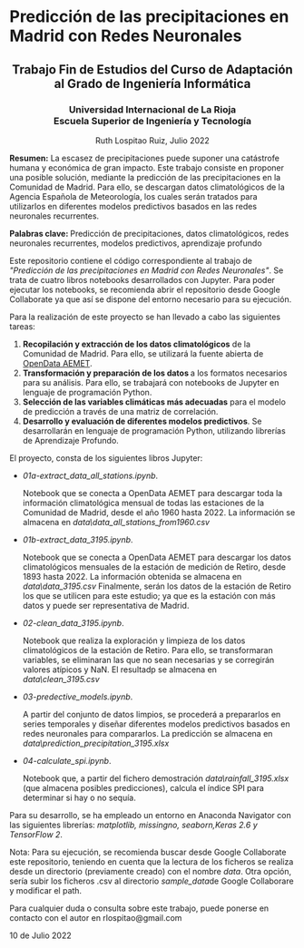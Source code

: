 <h1> Predicción de las precipitaciones en Madrid con Redes Neuronales </h1>
<h2 align="center"> Trabajo Fin de Estudios del Curso de Adaptación al Grado de Ingeniería Informática</h2>


<h3 align="center">  Universidad Internacional de La Rioja <br> Escuela Superior de Ingeniería y Tecnología </h3>
<p align="center"> Ruth Lospitao Ruiz, Julio 2022


<p><b>Resumen:</b> La escasez de precipitaciones puede suponer una catástrofe humana y económica de gran impacto. Este trabajo consiste en proponer una posible solución, mediante la predicción de las precipitaciones en la Comunidad de Madrid. Para ello, se descargan datos climatológicos de la Agencia Española de Meteorología, los cuales serán tratados para utilizarlos en diferentes modelos predictivos basados en las redes neuronales recurrentes.

<p><b>Palabras clave: </b>Predicción de precipitaciones, datos climatológicos, redes neuronales recurrentes, modelos predictivos, aprendizaje profundo
<p>
<p>
Este repositorio contiene el código correspondiente al trabajo de <i>"Predicción de las precipitaciones en Madrid con Redes Neuronales"</i>. Se trata de cuatro libros notebooks desarrollados con Jupyter. Para poder ejecutar los notebooks, se recomienda abrir el repositorio desde Google Collaborate ya que así se dispone del entorno necesario para su ejecución.
<p>Para la realización de este proyecto se han llevado a cabo las siguientes tareas:
<ol>
  <li><b> Recopilación y extracción de los datos climatológicos</b> de la Comunidad de Madrid. Para ello, se utilizará la fuente abierta de <a href="https://opendata.aemet.es/" target="_blank">OpenData AEMET</a>. </li>
 <li><b>Transformación y preparación de los datos </b>a los formatos necesarios para su análisis. Para ello, se trabajará con notebooks de Jupyter en lenguaje de programación Python.</li>
<li><b>Selección de las variables climáticas más adecuadas</b> para el modelo de predicción a través de una matriz de correlación.</li>
<li><b>Desarrollo y evaluación de diferentes modelos predictivos</b>. Se desarrollarán en lenguaje de programación Python, utilizando librerías de Aprendizaje Profundo.</li>
</ol>
<p> El proyecto, consta de los siguientes libros Jupyter: 

* <i> 01a-extract_data_all_stations.ipynb</i>. <p>Notebook que se conecta a OpenData AEMET para descargar toda la información climatológica mensual de todas las estaciones de la Comunidad de Madrid, desde el año 1960 hasta 2022. La información se almacena en <i>data\data_all_stations_from1960.csv</i>
* <i>01b-extract_data_3195.ipynb</i>.<p>Notebook que se conecta a OpenData AEMET para descargar los datos climatológicos mensuales de la estación de medición de Retiro, desde 1893 hasta 2022. La información obtenida se almacena en <i>data\data_3195.csv</i> Finalmente, serán los datos de la estación de Retiro los que se utilicen para este estudio; ya que es la estación con más datos y puede ser representativa de Madrid.
* <i>02-clean_data_3195.ipynb</i>.<p>Notebook que realiza la exploración y limpieza de los datos climatológicos de la estación de Retiro. Para ello, se transformaran variables, se eliminaran las que no sean necesarias y se corregirán valores atípicos y NaN. El resultadp  se almacena en <i>data\clean_3195.csv</i>
* <i>03-predective_models.ipynb</i>.<p>A partir del conjunto de datos limpios, se procederá a prepararlos en series temporales y diseñar diferentes modelos predictivos basados en redes neuronales para compararlos. La predicción se almacena en <i>data\prediction_precipitation_3195.xlsx</i>
* <i>04-calculate_spi.ipynb</i>.<p>Notebook que, a partir del fichero demostración <i>data\rainfall_3195.xlsx</i> (que almacena posibles predicciones), calcula el índice SPI para determinar si hay o no sequía.

<p>Para su desarrollo, se ha empleado un entorno en Anaconda Navigator con las siguientes librerías: <i>matplotlib, missingno, seaborn,Keras 2.6 y TensorFlow 2</i>.

<p>Nota: Para su ejecución, se recomienda buscar desde Google Collaborate este repositorio, teniendo en cuenta que la lectura de los ficheros se realiza desde un directorio (previamente creado) con el nombre <i>data</i>. Otra opción, sería subir los ficheros .csv al directorio <i>sample_data</i>de Google Collaborare y modificar el path.

  <p>Para cualquier duda o consulta sobre este trabajo, puede ponerse en contacto con el autor en rlospitao@gmail.com
  
  <p>10 de Julio 2022
